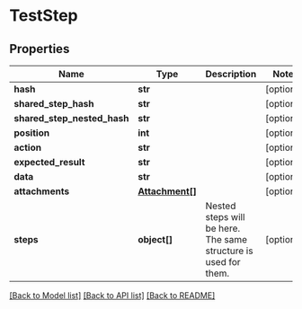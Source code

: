 # TestStep

## Properties

Name | Type | Description | Notes
------------ | ------------- | ------------- | -------------
**hash** | **str** |  | [optional]
**shared_step_hash** | **str** |  | [optional]
**shared_step_nested_hash** | **str** |  | [optional]
**position** | **int** |  | [optional]
**action** | **str** |  | [optional]
**expected_result** | **str** |  | [optional]
**data** | **str** |  | [optional]
**attachments** | [**Attachment[]**](Attachment.md) |  | [optional]
**steps** | **object[]** | Nested steps will be here. The same structure is used for them. | [optional]

[[Back to Model list]](../README.md#documentation-for-models) [[Back to API list]](../README.md#documentation-for-api-endpoints) [[Back to README]](../README.md)
